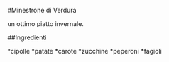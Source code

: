 #Minestrone di Verdura

un ottimo piatto invernale.

##Ingredienti

*cipolle
*patate
*carote
*zucchine
*peperoni
*fagioli
